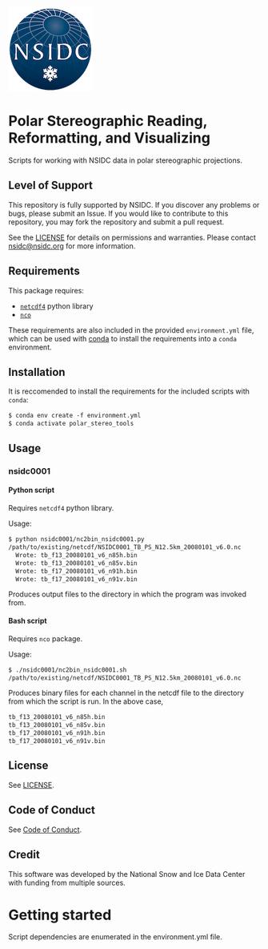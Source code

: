 ![NSIDC logo](/images/NSIDC_logo_2018_poster-1.png)

# Polar Stereographic Reading, Reformatting, and Visualizing

Scripts for working with NSIDC data in polar stereographic projections.

## Level of Support

This repository is fully supported by NSIDC. If you discover any problems or
bugs, please submit an Issue. If you would like to contribute to this
repository, you may fork the repository and submit a pull request.

See the [LICENSE](LICENSE) for details on permissions and warranties. Please
contact nsidc@nsidc.org for more information.

## Requirements

This package requires:
* [`netcdf4`](https://unidata.github.io/netcdf4-python/) python library
* [`nco`](https://github.com/nco/nco)

These requirements are also included in the provided `environment.yml` file,
which can be used with [conda](https://docs.conda.io/en/latest/) to install the
requirements into a `conda` environment.

## Installation

It is reccomended to install the requirements for the included scripts with `conda`:

```
$ conda env create -f environment.yml
$ conda activate polar_stereo_tools
```

## Usage

### nsidc0001

#### Python script

Requires `netcdf4` python library.

Usage:


```
$ python nsidc0001/nc2bin_nsidc0001.py /path/to/existing/netcdf/NSIDC0001_TB_PS_N12.5km_20080101_v6.0.nc
  Wrote: tb_f13_20080101_v6_n85h.bin
  Wrote: tb_f13_20080101_v6_n85v.bin
  Wrote: tb_f17_20080101_v6_n91h.bin
  Wrote: tb_f17_20080101_v6_n91v.bin
```

Produces output files to the directory in which the program was invoked from.

#### Bash script

Requires `nco` package.

Usage:

```
$ ./nsidc0001/nc2bin_nsidc0001.sh /path/to/existing/netcdf/NSIDC0001_TB_PS_N12.5km_20080101_v6.0.nc
```

Produces binary files for each channel in the netcdf file to the directory from
which the script is run. In the above case,

```
tb_f13_20080101_v6_n85h.bin
tb_f13_20080101_v6_n85v.bin
tb_f17_20080101_v6_n91h.bin
tb_f17_20080101_v6_n91v.bin
```

## License

See [LICENSE](LICENSE).

## Code of Conduct

See [Code of Conduct](CODE_OF_CONDUCT.md).

## Credit

This software was developed by the National Snow and Ice Data Center with
funding from multiple sources.

# Getting started

Script dependencies are enumerated in the environment.yml file.
